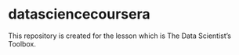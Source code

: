 # datasciencecoursera
This repository is created for the lesson which is The Data Scientist’s Toolbox.
